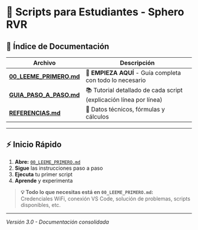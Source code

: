 # 🤖 Scripts para Estudiantes - Sphero RVR

## 📖 Índice de Documentación

| Archivo | Descripción |
|---------|-------------|
| **[00_LEEME_PRIMERO.md](00_LEEME_PRIMERO.md)** | 🚀 **EMPIEZA AQUÍ** - Guía completa con todo lo necesario |
| **[GUIA_PASO_A_PASO.md](GUIA_PASO_A_PASO.md)** | 📚 Tutorial detallado de cada script (explicación línea por línea) |
| **[REFERENCIAS.md](REFERENCIAS.md)** | 📐 Datos técnicos, fórmulas y cálculos |

---

## ⚡ Inicio Rápido

1. **Abre:** [`00_LEEME_PRIMERO.md`](00_LEEME_PRIMERO.md)
2. **Sigue** las instrucciones paso a paso
3. **Ejecuta** tu primer script
4. **Aprende** y experimenta

> **💡 Todo lo que necesitas está en `00_LEEME_PRIMERO.md`:**  
> Credenciales WiFi, conexión VS Code, solución de problemas, scripts disponibles, etc.

---

*Versión 3.0 - Documentación consolidada*

